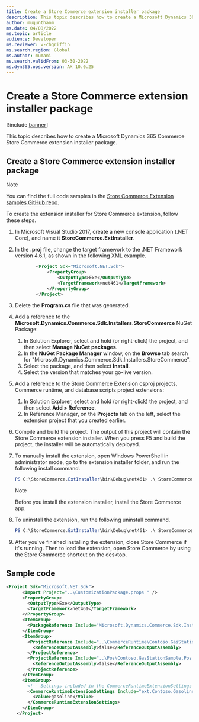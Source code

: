 ```yaml
---
title: Create a Store Commerce extension installer package
description: This topic describes how to create a Microsoft Dynamics 365 Commerce Store Commerce extension installer package.
author: mugunthanm
ms.date: 04/08/2022
ms.topic: article
audience: Developer
ms.reviewer: v-chgriffin
ms.search.region: Global
ms.author: mumani
ms.search.validFrom: 03-30-2022
ms.dyn365.ops.version: AX 10.0.25
---
```


# Create a Store Commerce extension installer package

[!include [banner](../includes/banner.md)]

This topic describes how to create a Microsoft Dynamics 365 Commerce Store Commerce extension installer package.

## Create a Store Commerce extension installer package

> [!NOTE]
> You can find the full code samples in the [Store Commerce Extension samples GitHub repo](https://github.com/microsoft/Dynamics365Commerce.InStore).

To create the extension installer for Store Commerce extension, follow these steps.

1. In Microsoft Visual Studio 2017, create a new console application (.NET Core), and name it **StoreCommerce.ExtInstaller**.
1. In the **.proj** file, change the target framework to the .NET Framework version 4.6.1, as shown in the following XML example.
    ```XML
            <Project Sdk="Microsoft.NET.Sdk">
                <PropertyGroup>
                    <OutputType>Exe</OutputType>
                    <TargetFramework>net461</TargetFramework>
                </PropertyGroup>
            </Project>
    ```
1. Delete the **Program.cs** file that was generated.
1. Add a reference to the **Microsoft.Dynamics.Commerce.Sdk.Installers.StoreCommerce** NuGet Package:
    1. In Solution Explorer, select and hold (or right-click) the project, and then select **Manage NuGet packages**.
    1. In the **NuGet Package Manager** window, on the **Browse** tab search for "Microsoft.Dynamics.Commerce.Sdk.Installers.StoreCommerce".
    1. Select the package, and then select **Install**.
    1. Select the version that matches your go-live version.
1. Add a reference to the Store Commerce Extension csproj projects, Commerce runtime, and database scripts project extensions:
    1. In Solution Explorer, select and hold (or right-click) the project, and then select **Add \> Reference**.
    1. In Reference Manager, on the **Projects** tab on the left, select the extension project that you created earlier.
1. Compile and build the project. The output of this project will contain the Store Commerce extension installer. When you press F5 and build the project, the installer will be automatically deployed. 
1. To manually install the extension, open Windows PowerShell in administrator mode, go to the extension installer folder, and run the following install command.

    ```PowerShell
    PS C:\StoreCommerce.ExtInstaller\bin\Debug\net461> .\ StoreCommerce.ExtInstaller.exe install
    ```
    > [!NOTE]
    > Before you install the extension installer, install the Store Commerce app.
1. To uninstall the extension, run the following uninstall command.

    ```PowerShell
    PS C:\StoreCommerce.ExtInstaller\bin\Debug\net461> .\ StoreCommerce.ExtInstaller.exe uninstall
    ```
1. After you've finished installing the extension, close Store Commerce if it's running. Then to load the extension, open Store Commerce by using the Store Commerce shortcut on the desktop. 

## Sample code

```XML
<Project Sdk="Microsoft.NET.Sdk">
	  <Import Project="..\CustomizationPackage.props " />
	  <PropertyGroup>
	    <OutputType>Exe</OutputType>
	    <TargetFramework>net461</TargetFramework>
	  </PropertyGroup>
	  <ItemGroup>
	    <PackageReference Include="Microsoft.Dynamics.Commerce.Sdk.Installers.StoreCommerce" Version="$(CommerceSdkPackagesVersion)" />
	  </ItemGroup>
	  <ItemGroup>
	    <ProjectReference Include="..\CommerceRuntime\Contoso.GasStationSample.CommerceRuntime.csproj">
	      <ReferenceOutputAssembly>false</ReferenceOutputAssembly>
	    </ProjectReference>
	    <ProjectReference Include="..\Pos\Contoso.GasStationSample.Pos.csproj">
	      <ReferenceOutputAssembly>false</ReferenceOutputAssembly>
	    </ProjectReference>
	  </ItemGroup>
	  <ItemGroup>
	    <!-- Settings included in the CommerceRuntimeExtensionSettings item group will be added to the generated CommerceRuntime config file and available at runtime in the CommerceRuntime extension. -->
	    <CommerceRuntimeExtensionSettings Include="ext.Contoso.GasolineItemId">
	      <Value>gasoline</Value>
	    </CommerceRuntimeExtensionSettings>
	  </ItemGroup>
	</Project>
```

